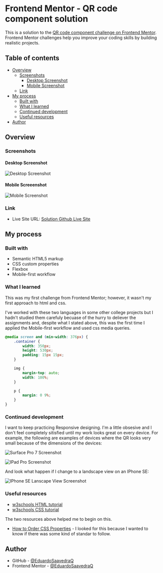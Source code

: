 # Frontend Mentor - QR code component solution

This is a solution to the [QR code component challenge on Frontend Mentor](https://www.frontendmentor.io/challenges/qr-code-component-iux_sIO_H). Frontend Mentor challenges help you improve your coding skills by building realistic projects. 

## Table of contents

- [Overview](#overview)
  - [Screenshots](#screenshots)
    - [Desktop Screenshot](#desktop-screenshot)
    - [Mobile Screenshot](#mobile-screeenshot)
  - [Link](#link)
- [My process](#my-process)
  - [Built with](#built-with)
  - [What I learned](#what-i-learned)
  - [Continued development](#continued-development)
  - [Useful resources](#useful-resources)
- [Author](#author)

## Overview

### Screenshots

#### Desktop Screenshot
![Desktop Screenshot](./images/screenshots/desktop-screenshot.png)

#### Mobile Screeenshot
![Mobile Screenshot](./images/screenshots/mobile-screenshot.png)

### Link

- Live Site URL: [Solution Github Live Site](https://eduardosaavedraq.github.io/ESQ_qr-code-component-main/)

## My process

### Built with

- Semantic HTML5 markup
- CSS custom properties
- Flexbox
- Mobile-first workflow

### What I learned

This was my first challenge from Frontend Mentor; however, it wasn't my first approach to html and css.

I've worked with these two languages in some other college projects but I hadn't studied them carefuly becuase of the hurry to deliever the assignments and, despite what I stated above, this was the first time I applied the Mobile-first workflow and used css media queries.

```css
@media screen and (min-width: 376px) {
    .container {
        width: 350px;
        height: 530px;
        padding: 15px 15px;
    }

    img {
        margin-top: auto;
        width: 100%;
    }

    p {
        margin: 0 9%;
    }
}
```

### Continued development

I want to keep practicing Responsive designing. I'm a little obsesive and I don't feel completely sitisfied until my work looks great on every device. For example, the following are examples of devices where the QR looks very small because of the dimensions of the devices:

![Surface Pro 7 Screenshot](./images/screenshots/Surface%20Pro%207.png)

![IPad Pro Screenshot](./images/screenshots/IPad%20Pro.png)

And look what happen if I change to a landscape view on an IPhone SE:

![IPhone SE Lanscape View Screenshot](./images/screenshots/IPhone%20SE%20Lanscape.png)

### Useful resources

- [w3schools HTML tutorial](https://www.w3schools.com/html/default.asp)
- [w3schools CSS tutorial](https://www.w3schools.com/css/default.asp)

The two resources above helped me to begin on this.

- [How to Order CSS Properties](https://www.example.com) - I looked for this because I wanted to know if there was some kind of standar to follow.

## Author

- GitHub - [@EduardoSaavedraQ](https://github.com/EduardoSaavedraQ)
- Frontend Mentor - [@EduardoSaavedraQ](https://www.frontendmentor.io/profile/EduardoSaavedraQ)